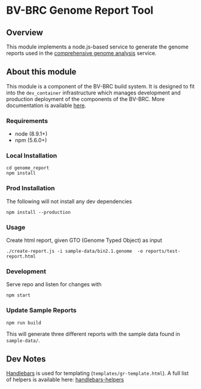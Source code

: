 # BV-BRC Genome Report Tool

## Overview

This module implements a node.js-based service to generate the genome reports used in the [comprehensive genome analysis](https://www.bv-brc.org/docs/quick_references/services/comprehensive_genome_analysis_service.html) service.

## About this module

This module is a component of the BV-BRC build system. It is designed to fit into the
`dev_container` infrastructure which manages development and production deployment of
the components of the BV-BRC. More documentation is available [here](https://github.com/BV-BRC/dev_container/tree/master/README.md).


### Requirements

- node (8.9.1+)
- npm (5.6.0+)

### Local Installation

```
cd genome_report
npm install
```

### Prod Installation

The following will not install any dev dependencies

```
npm install --production
```


### Usage

Create html report, given GTO (Genome Typed Object) as input

```
./create-report.js -i sample-data/bin2.1.genome  -o reports/test-report.html
```


### Development

Serve repo and listen for changes with

```
npm start
```


### Update Sample Reports

```
npm run build
```

This will generate three different reports with the sample data found in `sample-data/`.


## Dev Notes

[Handlebars](https://github.com/wycats/handlebars.js/) is used for templating (`templates/gr-template.html`).  A full list of helpers is available here: [handlebars-helpers](https://github.com/helpers/handlebars-helpers)
